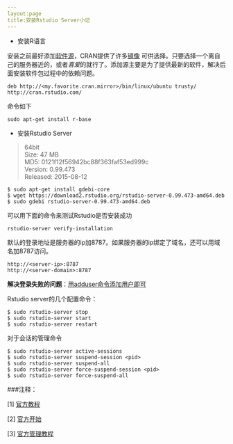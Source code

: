 ```yaml
---
layout:page
title:安装Rstudio Server小记
---
```



 + 安装R语言  

安装之前最好添加[软件源](https://cran.rstudio.com/bin/linux/ubuntu/README.html)，CRAN提供了许多[镜像](https://cran.r-project.org/mirrors.html) 可供选择。只要选择一个离自己的服务器近的，或者*喜爱*的就行了。添加源主要是为了提供最新的软件，解决后面安装软件包过程中的依赖问题。

	deb http://<my.favorite.cran.mirror>/bin/linux/ubuntu trusty/
	http://cran.rstudio.com/

命令如下

	sudo apt-get install r-base

 + 安装Rstudio Server

>64bit  
Size:  47 MB  
MD5: 0121f12f56942bc88f363faf53ed999c  
Version:  0.99.473  
Released:  2015-08-12

	$ sudo apt-get install gdebi-core
	$ wget https://download2.rstudio.org/rstudio-server-0.99.473-amd64.deb
	$ sudo gdebi rstudio-server-0.99.473-amd64.deb

可以用下面的命令来测试Rstudio是否安装成功

	rstudio-server verify-installation

默认的登录地址是服务器的ip加8787。如果服务器的ip绑定了域名，还可以用域名加8787访问。

	http://<server-ip>:8787
	http://<server-domain>:8787

**解决登录失败的问题**：[用adduser命令添加用户即可](https://support.rstudio.com/hc/en-us/signin?return_to=https%3A%2F%2Fsupport.rstudio.com%2Fhc%2Fcommunities%2Fpublic%2Fquestions%2F200646688-RStudio-Server-Unable-To-Connect-To-Service)

Rstudio server的几个配置命令：

	$ sudo rstudio-server stop
	$ sudo rstudio-server start
	$ sudo rstudio-server restart

对于会话的管理命令

	$ sudo rstudio-server active-sessions
	$ sudo rstudio-server suspend-session <pid>
	$ sudo rstudio-server suspend-all
	$ sudo rstudio-server force-suspend-session <pid>
	$ sudo rstudio-server force-suspend-all

###注释：

[1] [官方教程](https://www.rstudio.com/products/rstudio/download-server/)

[2] [官方开始](https://support.rstudio.com/hc/en-us/articles/200552306-Getting-Started)

[3] [官方管理教程](https://support.rstudio.com/hc/en-us/articles/200532327-Managing-the-Server)